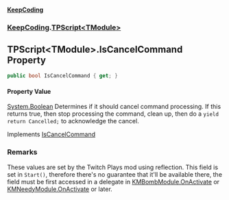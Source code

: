 #### [KeepCoding](index.md 'index')
### [KeepCoding](KeepCoding.md 'KeepCoding').[TPScript&lt;TModule&gt;](KeepCoding_TPScript_TModule_.md 'KeepCoding.TPScript&lt;TModule&gt;')
## TPScript&lt;TModule&gt;.IsCancelCommand Property
```csharp
public bool IsCancelCommand { get; }
```
#### Property Value
[System.Boolean](https://docs.microsoft.com/en-us/dotnet/api/System.Boolean 'System.Boolean')
Determines if it should cancel command processing. If this returns true, then stop processing the command, clean up, then do a `yield return Cancelled;` to acknowledge the cancel.  

Implements [IsCancelCommand](KeepCoding_ITP_IsCancelCommand.md 'KeepCoding.ITP.IsCancelCommand')  
### Remarks
These values are set by the Twitch Plays mod using reflection. This field is set in `Start()`, therefore there's no guarantee that it'll be available there, the field must be first accessed in a delegate in [KMBombModule.OnActivate](https://docs.microsoft.com/en-us/dotnet/api/KMBombModule.OnActivate 'KMBombModule.OnActivate') or [KMNeedyModule.OnActivate](https://docs.microsoft.com/en-us/dotnet/api/KMNeedyModule.OnActivate 'KMNeedyModule.OnActivate') or later.  
